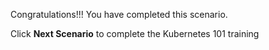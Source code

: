 Congratulations!!! You have completed this scenario.

Click **Next Scenario** to complete the Kubernetes 101 training
